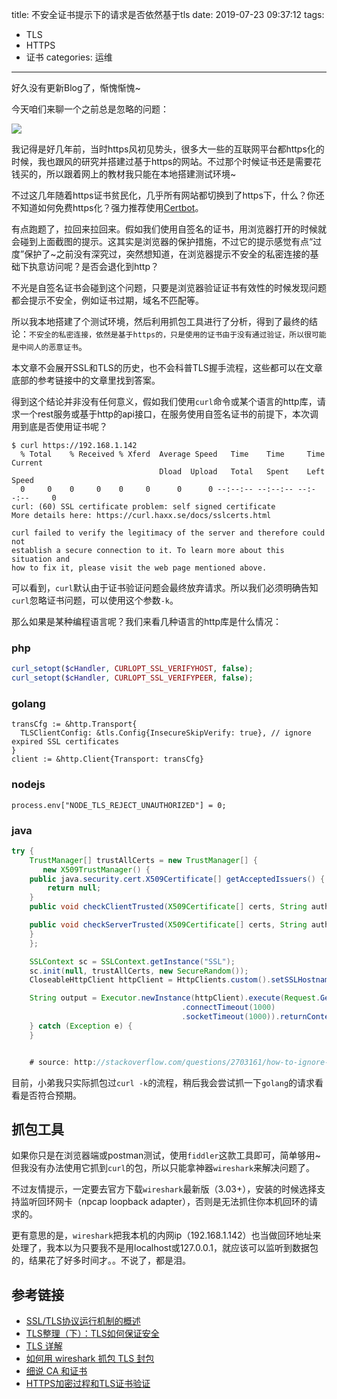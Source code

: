 title: 不安全证书提示下的请求是否依然基于tls
date: 2019-07-23 09:37:12
tags:
- TLS
- HTTPS
- 证书
categories: 运维
---

好久没有更新Blog了，惭愧惭愧~

今天咱们来聊一个之前总是忽略的问题：

![](http://pic.yupoo.com/kazaff_v/c80e0b52/1eb41ad3.png)

我记得是好几年前，当时https风初见势头，很多大一些的互联网平台都https化的时候，我也跟风的研究并搭建过基于https的网站。不过那个时候证书还是需要花钱买的，所以跟着网上的教材我只能在本地搭建测试环境~

不过这几年随着https证书贫民化，几乎所有网站都切换到了https下，什么？你还不知道如何免费https化？强力推荐使用[Certbot](https://certbot.eff.org/)。

有点跑题了，拉回来拉回来。假如我们使用自签名的证书，用浏览器打开的时候就会碰到上面截图的提示。这其实是浏览器的保护措施，不过它的提示感觉有点“过度”保护了~之前没有深究过，突然想知道，在浏览器提示不安全的私密连接的基础下执意访问呢？是否会退化到http？

不光是自签名证书会碰到这个问题，只要是浏览器验证证书有效性的时候发现问题都会提示不安全，例如证书过期，域名不匹配等。

所以我本地搭建了个测试环境，然后利用抓包工具进行了分析，得到了最终的结论：`不安全的私密连接，依然是基于https的，只是使用的证书由于没有通过验证，所以很可能是中间人的恶意证书`。

本文章不会展开SSL和TLS的历史，也不会科普TLS握手流程，这些都可以在文章底部的参考链接中的文章里找到答案。

得到这个结论并非没有任何意义，假如我们使用`curl`命令或某个语言的http库，请求一个rest服务或基于http的api接口，在服务使用自签名证书的前提下，本次调用到底是否使用证书呢？

```shell
$ curl https://192.168.1.142
  % Total    % Received % Xferd  Average Speed   Time    Time     Time  Current
                                 Dload  Upload   Total   Spent    Left  Speed
  0     0    0     0    0     0      0      0 --:--:-- --:--:-- --:--:--     0
curl: (60) SSL certificate problem: self signed certificate
More details here: https://curl.haxx.se/docs/sslcerts.html

curl failed to verify the legitimacy of the server and therefore could not
establish a secure connection to it. To learn more about this situation and
how to fix it, please visit the web page mentioned above.

```
可以看到，`curl`默认由于证书验证问题会最终放弃请求。所以我们必须明确告知`curl`忽略证书问题，可以使用这个参数`-k`。

那么如果是某种编程语言呢？我们来看几种语言的http库是什么情况：

### php
```php
curl_setopt($cHandler, CURLOPT_SSL_VERIFYHOST, false);
curl_setopt($cHandler, CURLOPT_SSL_VERIFYPEER, false);
```

### golang

```golang
transCfg := &http.Transport{
  TLSClientConfig: &tls.Config{InsecureSkipVerify: true}, // ignore expired SSL certificates
}
client := &http.Client{Transport: transCfg}
```

### nodejs

```nodejs
process.env["NODE_TLS_REJECT_UNAUTHORIZED"] = 0;
```

### java
```java
try {
    TrustManager[] trustAllCerts = new TrustManager[] {
       new X509TrustManager() {
    public java.security.cert.X509Certificate[] getAcceptedIssuers() {
        return null;
    }
    public void checkClientTrusted(X509Certificate[] certs, String authType) {  }

    public void checkServerTrusted(X509Certificate[] certs, String authType) {  }
    }
    };

    SSLContext sc = SSLContext.getInstance("SSL");
    sc.init(null, trustAllCerts, new SecureRandom());
    CloseableHttpClient httpClient = HttpClients.custom().setSSLHostnameVerifier(NoopHostnameVerifier.INSTANCE).setSslcontext(sc).build();

    String output = Executor.newInstance(httpClient).execute(Request.Get("https://127.0.0.1:3000/something")
                                      .connectTimeout(1000)
                                      .socketTimeout(1000)).returnContent().asString();
    } catch (Exception e) {
    }


    # source: http://stackoverflow.com/questions/2703161/how-to-ignore-ssl-certificate-errors-in-apache-httpclient-4-0
```

目前，小弟我只实际抓包过`curl -k`的流程，稍后我会尝试抓一下`golang`的请求看看是否符合预期。

## 抓包工具

如果你只是在浏览器端或postman测试，使用`fiddler`这款工具即可，简单够用~ 但我没有办法使用它抓到`curl`的包，所以只能拿神器`wireshark`来解决问题了。

不过友情提示，一定要去官方下载`wireshark`最新版（3.03+），安装的时候选择支持监听回环网卡（npcap loopback adapter），否则是无法抓住你本机回环的请求的。

更有意思的是，`wireshark`把我本机的内网ip（192.168.1.142）也当做回环地址来处理了，我本以为只要我不是用localhost或127.0.0.1，就应该可以监听到数据包的，结果花了好多时间才。。不说了，都是泪。

## 参考链接

- [SSL/TLS协议运行机制的概述](http://www.ruanyifeng.com/blog/2014/02/ssl_tls.html)
- [TLS整理（下）：TLS如何保证安全](https://www.jianshu.com/p/24af67c40e8d)
- [TLS 详解](https://juejin.im/post/5b88a93df265da43231f1451)
- [如何用 wireshark 抓包 TLS 封包](https://cloud.tencent.com/developer/article/1416948)
- [细说 CA 和证书](https://www.barretlee.com/blog/2016/04/24/detail-about-ca-and-certs/)
- [HTTPS加密过程和TLS证书验证](https://juejin.im/post/5a4f4884518825732b19a3ce)
